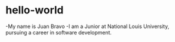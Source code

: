 # hello-world
-My name is Juan Bravo
-I am a Junior at National Louis University, pursuing a career in software development.
